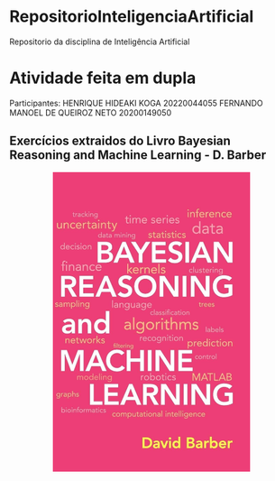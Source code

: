# RepositorioInteligenciaArtificial
Repositorio da disciplina de Inteligência Artificial
# Atividade feita em dupla 
Participantes: 
HENRIQUE HIDEAKI KOGA 20220044055 
FERNANDO MANOEL DE QUEIROZ NETO 20200149050
## Exercícios extraidos do Livro Bayesian Reasoning and Machine Learning - D. Barber
<p align="center">
  <img src="bayesian.jpg" width="350" alt="accessibility text">
</p>
